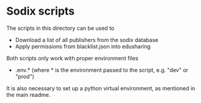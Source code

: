 
# Sodix scripts

The scripts in this directory can be used to
- Download a list of all publishers from the sodix database
- Apply permissions from blacklist.json into edusharing

Both scripts only work with proper environment files
- .env.* (where * is the environment passed to the script, e.g. "dev" or "prod")

It is also necessary to set up a python virtual environment, as mentioned in the main readme.
